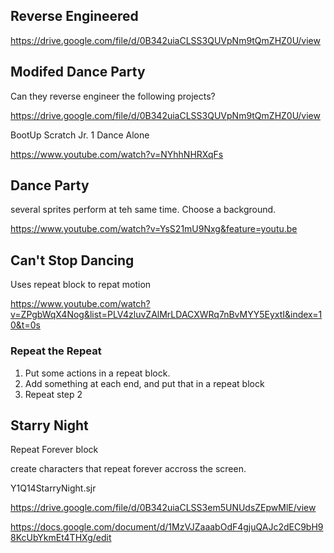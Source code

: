 ## Reverse Engineered

https://drive.google.com/file/d/0B342uiaCLSS3QUVpNm9tQmZHZ0U/view



## Modifed Dance Party


Can they reverse engineer the following projects?

https://drive.google.com/file/d/0B342uiaCLSS3QUVpNm9tQmZHZ0U/view

BootUp Scratch Jr. 1 Dance Alone

https://www.youtube.com/watch?v=NYhhNHRXqFs

## Dance Party 

several sprites perform at teh same time.
Choose a background.

https://www.youtube.com/watch?v=YsS21mU9Nxg&feature=youtu.be


## Can't Stop Dancing

Uses repeat block to repat motion

https://www.youtube.com/watch?v=ZPgbWqX4Nog&list=PLV4zluvZAlMrLDACXWRq7nBvMYY5EyxtI&index=10&t=0s

### Repeat the Repeat

1. Put some actions in a repeat block.
2. Add something at each end, and put that in a repeat block
3. Repeat step 2

## Starry Night

Repeat Forever block

create characters that repeat forever accross the screen. 


Y1Q14StarryNight.sjr

https://drive.google.com/file/d/0B342uiaCLSS3em5UNUdsZEpwMlE/view



https://docs.google.com/document/d/1MzVJZaaabOdF4gjuQAJc2dEC9bH98KcUbYkmEt4THXg/edit